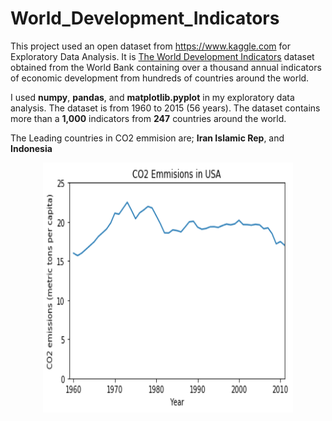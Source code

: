 # World_Development_Indicators

This project used an open dataset from https://www.kaggle.com  for Exploratory Data Analysis. It is  <a href="https://www.kaggle.com/worldbank/world-development-indicators">The World Development Indicators</a> dataset obtained from the World Bank containing over a thousand annual indicators of economic development from hundreds of countries around the world.

I used **numpy**, **pandas**, and **matplotlib.pyplot** in my exploratory data analysis. The dataset is from 1960 to 2015 (56 years).
The dataset contains more than a **1,000** indicators from **247** countries around the world.


The Leading countries in CO2 emmision are; **Iran Islamic Rep**, and **Indonesia**


<p align="center"><img src="image/CO2_emissions_usa.png" width="400" height="400"></p>
